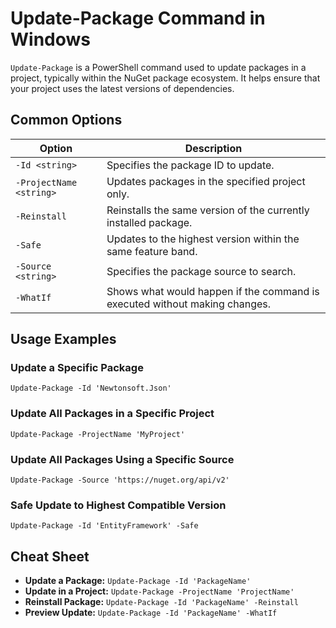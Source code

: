 # Update-Package Command in Windows

`Update-Package` is a PowerShell command used to update packages in a project, typically within the NuGet package ecosystem. It helps ensure that your project uses the latest versions of dependencies.

## Common Options

| Option                   | Description                                               |
|--------------------------|-----------------------------------------------------------|
| `-Id <string>`           | Specifies the package ID to update.                       |
| `-ProjectName <string>`  | Updates packages in the specified project only.           |
| `-Reinstall`             | Reinstalls the same version of the currently installed package. |
| `-Safe`                  | Updates to the highest version within the same feature band. |
| `-Source <string>`       | Specifies the package source to search.                   |
| `-WhatIf`                | Shows what would happen if the command is executed without making changes. |

## Usage Examples

### Update a Specific Package

```shell
Update-Package -Id 'Newtonsoft.Json'
```

### Update All Packages in a Specific Project

```shell
Update-Package -ProjectName 'MyProject'
```

### Update All Packages Using a Specific Source

```shell
Update-Package -Source 'https://nuget.org/api/v2'
```

### Safe Update to Highest Compatible Version

```shell
Update-Package -Id 'EntityFramework' -Safe
```

## Cheat Sheet

- **Update a Package:** `Update-Package -Id 'PackageName'`
- **Update in a Project:** `Update-Package -ProjectName 'ProjectName'`
- **Reinstall Package:** `Update-Package -Id 'PackageName' -Reinstall`
- **Preview Update:** `Update-Package -Id 'PackageName' -WhatIf`
